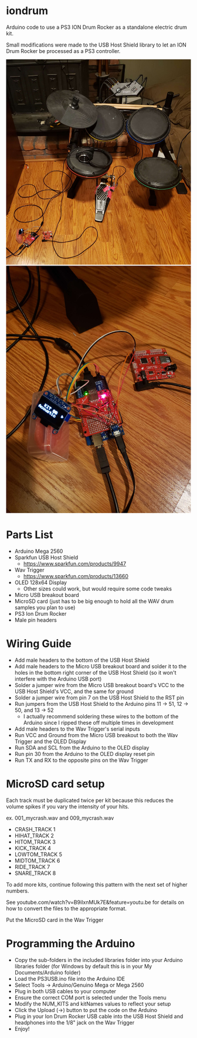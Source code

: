 # iondrum
Arduino code to use a PS3 ION Drum Rocker as a standalone electric drum kit.

Small modifications were made to the USB Host Shield library to let an ION Drum Rocker be processed as a PS3 controller.

![Kit](https://raw.githubusercontent.com/roxas232/iondrum/master/images/kit.jpg)
![Board](https://raw.githubusercontent.com/roxas232/iondrum/master/images/board.jpg)

# Parts List
* Arduino Mega 2560
* Sparkfun USB Host Shield
  * https://www.sparkfun.com/products/9947
* Wav Trigger
  * https://www.sparkfun.com/products/13660
* OLED 128x64 Display
  * Other sizes could work, but would require some code tweaks
* Micro USB breakout board
* MicroSD card (just has to be big enough to hold all the WAV drum samples you plan to use)
* PS3 Ion Drum Rocker
* Male pin headers

# Wiring Guide
* Add male headers to the bottom of the USB Host Shield
* Add male headers to the Micro USB breakout board and solder it to the holes in the bottom right corner of the USB Host Shield (so it won't interfere with the Arduino USB port)
* Solder a jumper wire from the Micro USB breakout board's VCC to the USB Host Shield's VCC, and the same for ground
* Solder a jumper wire from pin 7 on the USB Host Shield to the RST pin
* Run jumpers from the USB Host Shield to the Arduino pins 11 -> 51, 12 -> 50, and 13 -> 52
  * I actually recommend soldering these wires to the bottom of the Arduino since I ripped these off multiple times in development
* Add male headers to the Wav Trigger's serial inputs
* Run VCC and Ground from the Micro USB breakout to both the Wav Trigger and the OLED Display
* Run SDA and SCL from the Arduino to the OLED display
* Run pin 30 from the Arduino to the OLED display reset pin
* Run TX and RX to the opposite pins on the Wav Trigger

# MicroSD card setup
Each track must be duplicated twice per kit because this reduces the volume spikes if you vary the intensity of your hits.

ex. 001_mycrash.wav and 009_mycrash.wav

* CRASH_TRACK   1
* HIHAT_TRACK   2
* HITOM_TRACK   3
* KICK_TRACK    4
* LOWTOM_TRACK  5
* MIDTOM_TRACK  6
* RIDE_TRACK    7
* SNARE_TRACK   8

To add more kits, continue following this pattern with the next set of higher numbers.

See youtube.com/watch?v=B9iIxnMUk7E&feature=youtu.be for details on how to convert the files to the appropriate format.

Put the MicroSD card in the Wav Trigger

# Programming the Arduino
* Copy the sub-folders in the included libraries folder into your Arduino libraries folder (for Windows by default this is in your My Documents/Arduino folder)
* Load the PS3USB.ino file into the Arduino IDE
* Select Tools -> Arduino/Genuino Mega or Mega 2560
* Plug in both USB cables to your computer
* Ensure the correct COM port is selected under the Tools menu
* Modify the NUM_KITS and kitNames values to reflect your setup
* Click the Upload (->) button to put the code on the Arduino
* Plug in your Ion Drum Rocker USB cable into the USB Host Shield and headphones into the 1/8" jack on the Wav Trigger
* Enjoy!



